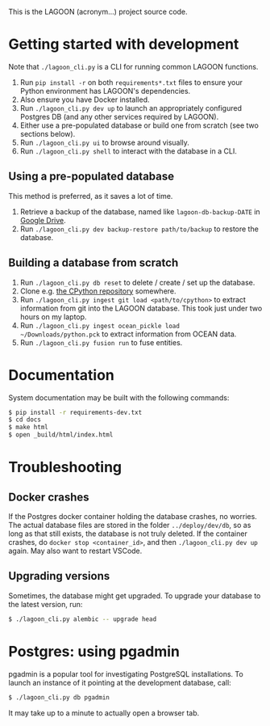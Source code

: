 
This is the LAGOON (acronym...) project source code.

# Getting started with development

Note that `./lagoon_cli.py` is a CLI for running common LAGOON functions.

1. Run `pip install -r` on both `requirements*.txt` files to ensure your Python environment has LAGOON's dependencies.
2. Also ensure you have Docker installed.
3. Run `./lagoon_cli.py dev up` to launch an appropriately configured Postgres DB (and any other services required by LAGOON).
4. Either use a pre-populated database or build one from scratch (see two sections below).
5. Run `./lagoon_cli.py ui` to browse around visually.
6. Run `./lagoon_cli.py shell` to interact with the database in a CLI.


## Using a pre-populated database

This method is preferred, as it saves a lot of time.

1. Retrieve a backup of the database, named like `lagoon-db-backup-DATE` in [Google Drive](https://drive.google.com/drive/folders/0AKhGiIfGF_XOUk9PVA).
2. Run `./lagoon_cli.py dev backup-restore path/to/backup` to restore the database.

## Building a database from scratch

1. Run `./lagoon_cli.py db reset` to delete / create / set up the database.
2. Clone e.g. [the CPython repository](https://github.com/python/cpython) somewhere.
3. Run `./lagoon_cli.py ingest git load <path/to/cpython>` to extract information from git into the LAGOON database. This took just under two hours on my laptop.
4. Run `./lagoon_cli.py ingest ocean_pickle load ~/Downloads/python.pck` to extract information from OCEAN data.
5. Run `./lagoon_cli.py fusion run` to fuse entities.

# Documentation

System documentation may be built with the following commands:

```sh
$ pip install -r requirements-dev.txt
$ cd docs
$ make html
$ open _build/html/index.html
```

# Troubleshooting

## Docker crashes

If the Postgres docker container holding the database crashes, no worries. The actual database files are stored in the folder `../deploy/dev/db`, so as long as that still exists, the database is not truly deleted. If the container crashes, do `docker stop <container_id>`, and then `./lagoon_cli.py dev up` again. May also want to restart VSCode.

## Upgrading versions

Sometimes, the database might get upgraded. To upgrade your database to the latest version, run:

```sh
$ ./lagoon_cli.py alembic -- upgrade head
```

# Postgres: using pgadmin

pgadmin is a popular tool for investigating PostgreSQL installations. To launch
an instance of it pointing at the development database, call:

```sh
$ ./lagoon_cli.py db pgadmin
```

It may take up to a minute to actually open a browser tab.

